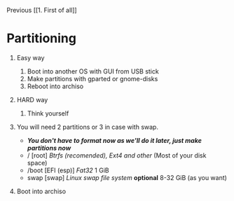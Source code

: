 Previous
[[1. First of all]] 

# Partitioning
1. Easy way
	1. Boot into another OS with GUI from USB stick
	2. Make partitions with gparted or gnome-disks
	3. Reboot into archiso

1. HARD way
	1. Think yourself

2. You will need 2 partitions or 3 in case with swap. 
	- ***You don't have to format now as we'll do it later, just make partitions now***
	- / [root] *Btrfs (recomended), Ext4 and other* (Most of your disk space)
	- /boot [EFI (esp)] *Fat32* 1 GiB
	- swap [swap] *Linux swap file system* **optional** 8-32 GiB (as you want)

3. Boot into archiso